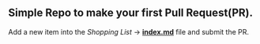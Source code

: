 ## Simple Repo to make your first Pull Request(PR).

Add a new item into the *Shopping List* -> **[index.md](https://github.com/rumaan/git-github-workshop/edit/master/index.md)** file and submit the PR.
